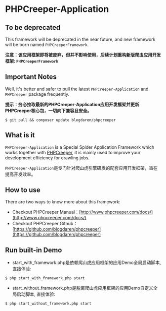 # PHPCreeper-Application

## To be deprecated 
This framework will be deprecated in the near future, and new framework will be born named `PHPCreeperFramework`.     

**注意：该应用框架即将被废弃，但并不影响使用，后续计划重构新版爬虫应用开发框架: `PHPCreeperFramework`**

## Important Notes

Well, it's better and safer to pull the latest `PHPCreeper-Application` and `PHPCreeper` package frequently.

**提示：务必拉取最新的PHPCreeper-Application应用开发框架并更新PHPCreeper核心包，一切向下兼容且安全。**

```$ git pull && composer update blogdaren/phpcreeper```

## What is it

`PHPCreeper-Application` is a Special Spider Application Framework
which works together with [PHPCreeper](https://github.com/blogdaren/phpcreeper), 
it is mainly used to improve your development efficiency for crawling jobs.    

`PHPCreeper-Application`是专门针对爬山虎引擎研发的配套应用开发框架，旨在提高开发效率。

## How to use

There are two ways to know more about this framework:   

* Checkout PHPCreeper Manual：[http://www.phpcreeper.com/docs/](http://www.phpcreeper.com/docs/)
* Checkout PHPCreeper Github：[https://github.com/blogdaren/phpcreeper](https://github.com/blogdaren/phpcreeper)

## Run built-in Demo 

* start_with_framework.php是依赖爬山虎应用框架的应用Demo全局启动脚本, 直接体验:   
```
$ php start_with_framework.php start  
```

* start_without_framework.php是脱离爬山虎应用框架的应用Demo自定义全局启动脚本, 直接体验:  
```
$ php start_without_framework.php start  
```


